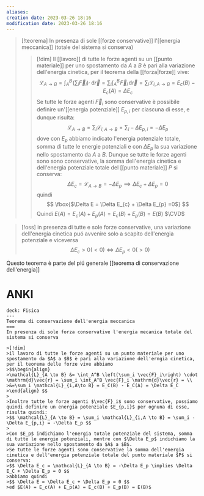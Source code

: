 ```yaml
---
aliases: 
creation date: 2023-03-26 18:16
modification date: 2023-03-26 18:16
---
```


>[!teorema]
>In presenza di sole [[forze conservative]] l'[[energia meccanica]] (totale del sistema si conserva)
>
>>[!dim]
>>Il [[lavoro]] di tutte le forze agenti su un [[punto materiale]] per uno spostamento da $A$ a $B$ è pari alla variazione dell'energia cinetica, per il teorema della [[forza|forze]] vive:
>>$$ \mathcal{L}_{A \to B} = \int _{A}^B \!\left( \sum_{i}\vec{F}_{i} \right) \cdot \, \mathrm{d}\vec{r} = \sum_{i} \int _{A}^B \!\vec{F}_{i} \, \mathrm{d}\vec{r} = \sum_{i} \mathcal{L}_{i,A \to B} = E_{c}(B) - E_{c}(A) = \Delta E_{c}   $$
>>Se tutte le forze agenti $\vec{F}_{i}$ sono conservative è possibile definire un'[[energia potenziale]] $E_{p,i}$ per ciascuna di esse, e dunque risulta:
>>$$ \mathcal{L}_{A \to B} = \sum_{i} \mathcal{L}_{i,A \to B} = \sum_{i} - \Delta E_{p,i} = -\Delta E_{p}$$
>>dove con $E_{p}$ abbiamo indicato l'energia potenziale totale, somma di tutte le energie potenziali e con $\Delta E_{p}$ la sua variazione nello spostamento da $A$ a $B$.
>>Dunque se tutte le forze agenti sono sono conservative, la somma dell'energia cinetica e dell'energia potenziale totale del [[punto materiale]] $P$ si conserva:
>>$$ \Delta E_{c} = \mathcal{L}_{A \to B} = -\Delta E_{p} \implies \Delta E_{c} + \Delta E_{p} = 0 $$
>>quindi
>>$$ \fbox{$\Delta E = \Delta E_{c} + \Delta E_{p} =0$} $$
>>Quindi $E(A) = E_{c}(A) + E_{p}(A) = E_{c}(B) + E_{p}(B) = E(B)$
>>$\CVD$

>[!oss]
>in presenza di tutte e sole forze conservative, una variazione dell'energia cinetica puó avvenire solo a scapito dell'energia potenziale e viceversa
>$$\Delta E_{c} > 0 (< 0) \iff \Delta E_{p} < 0 (>0)$$

Questo teorema è parte del piú generale [[teorema di conservazione dell'energia]]

# ANKI

```anki
deck: Fisica
---
Teorema di conservazione dell'energia meccanica
===
In presenza di sole forza conservative l'energia mecanica totale del sistema si conserva

>[!dim]
>il lavoro di tutte le forze agenti su un punto materiale per uno spostamento da $A$ a $B$ è pari alla variazione dell'erngia cinetica, per il teorema delle forze vive abbiamo
>$$\begin{align}
>\mathcal{L}_{A \to B} &= \int_A^B \left(\sum_i \vec{F}_i\right) \cdot \mathrm{d}\vec{r} = \sum_i \int_A^B \vec{F}_i \mathrm{d}\vec{r} = \\
>&=\sum_i \mathcal{L}_{i,A\to B} = E_C(B) - E_C(A) = \Delta E_C
>\end{align} $$
>
>Inoltre tutte le forze agenti $\vec{F}_i$ sono conservative, possiamo quindi definire un energia potenziale $E_{p,i}$ per ognuna di esse, risulta quindi:
>$$ \mathcal{L}_{A \to B} = \sum_i \mathcal{L}_{i,A \to B} = \sum_i - \Delta E_{p,i} = -\Delta E_p $$
>
>Con $E_p$ indichiamo l'energia totale potenziale del sistema, somma di tutte le energie potenziali, mentre con $\Delta E_p$ indichiamo la sua variazione nello spostamento da $A$ a $B$.
>Se tutte le forze agenti sono conservative la somma dell'energia cinetica e dell'energia potenziale totale del punto materiale $P$ si conserva:
>$$ \Delta E_c = \mathcal{L}_{A \to B} = -\Delta E_p \implies \Delta E_C + \Delta E_p = 0 $$
>abbiamo quindi
>$$ \Delta E = \Delta E_c + \Delta E_p = 0 $$
>ed $E(A) = E_c(A) + E_p(A) = E_c(B) + E_p(B) = E(B)$
```


